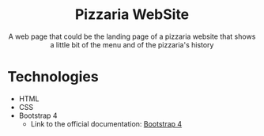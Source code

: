 <h1 align="center">Pizzaria WebSite</h1>
<p align="center">A web page that could be the landing page of a pizzaria website that shows a little bit of the menu and of the pizzaria's history</p>

Technologies
=================
<!--ts-->

* HTML
* CSS
* Bootstrap 4
  - Link to the official documentation: <a href="https://getbootstrap.com/docs/4.6/getting-started/introduction/">Bootstrap 4</a>

<!--te-->

